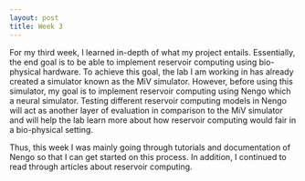 ```yaml
---
layout: post
title: Week 3
---
```


For my third week, I learned in-depth of what my project entails. Essentially, the end goal is to be able to implement reservoir computing using bio-physical hardware. To achieve this goal, the lab I am working in has already created a simulator known as the MiV simulator. However, before using this simulator, my goal is to implement reservoir computing using Nengo which a neural simulator. Testing different reservoir computing models in Nengo will act as another layer of evaluation in comparison to the MiV simulator and will help the lab learn more about how reservoir computing would fair in a bio-physical setting. 

Thus, this week I was mainly going through tutorials and documentation of Nengo so that I can get started on this process. In addition, I continued to read through articles about reservoir computing. 
